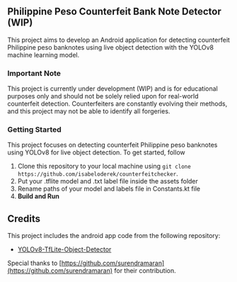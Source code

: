 ## Philippine Peso Counterfeit Bank Note Detector (WIP)

This project aims to develop an Android application for detecting counterfeit Philippine peso banknotes using live object detection with the YOLOv8 machine learning model.

### Important Note
This project is currently under development (WIP) and is for educational purposes only and should not be solely relied upon for real-world counterfeit detection. Counterfeiters are constantly evolving their methods, and this project may not be able to identify all forgeries.

### Getting Started
This project focuses on detecting counterfeit Philippine peso banknotes using YOLOv8 for live object detection. To get started, follow 
1. Clone this repository to your local machine using `git clone https://github.com/isabeloderek/counterfeitchecker`.
2. Put your .tflite model and .txt label file inside the assets folder
3. Rename paths of your model and labels file in Constants.kt file
4. **Build and Run**

## Credits

This project includes the android app code from the following repository:

- [YOLOv8-TfLite-Object-Detector](https://github.com/surendramaran/YOLOv8-TfLite-Object-Detector)

Special thanks to [https://github.com/surendramaran](https://github.com/surendramaran) for their contribution.
